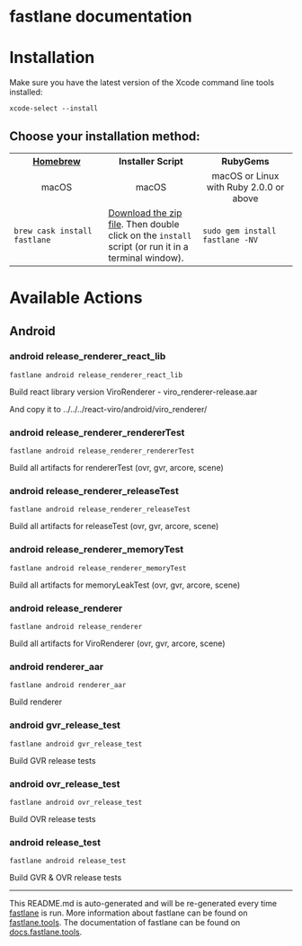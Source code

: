fastlane documentation
================
# Installation

Make sure you have the latest version of the Xcode command line tools installed:

```
xcode-select --install
```

## Choose your installation method:

<table width="100%" >
<tr>
<th width="33%"><a href="http://brew.sh">Homebrew</a></th>
<th width="33%">Installer Script</th>
<th width="33%">RubyGems</th>
</tr>
<tr>
<td width="33%" align="center">macOS</td>
<td width="33%" align="center">macOS</td>
<td width="33%" align="center">macOS or Linux with Ruby 2.0.0 or above</td>
</tr>
<tr>
<td width="33%"><code>brew cask install fastlane</code></td>
<td width="33%"><a href="https://download.fastlane.tools">Download the zip file</a>. Then double click on the <code>install</code> script (or run it in a terminal window).</td>
<td width="33%"><code>sudo gem install fastlane -NV</code></td>
</tr>
</table>

# Available Actions
## Android
### android release_renderer_react_lib
```
fastlane android release_renderer_react_lib
```
Build react library version ViroRenderer - viro_renderer-release.aar

And copy it to ../../../react-viro/android/viro_renderer/
### android release_renderer_rendererTest
```
fastlane android release_renderer_rendererTest
```
Build all artifacts for rendererTest (ovr, gvr, arcore, scene)
### android release_renderer_releaseTest
```
fastlane android release_renderer_releaseTest
```
Build all artifacts for releaseTest (ovr, gvr, arcore, scene)
### android release_renderer_memoryTest
```
fastlane android release_renderer_memoryTest
```
Build all artifacts for memoryLeakTest (ovr, gvr, arcore, scene)
### android release_renderer
```
fastlane android release_renderer
```
Build all artifacts for ViroRenderer (ovr, gvr, arcore, scene)
### android renderer_aar
```
fastlane android renderer_aar
```
Build renderer
### android gvr_release_test
```
fastlane android gvr_release_test
```
Build GVR release tests
### android ovr_release_test
```
fastlane android ovr_release_test
```
Build OVR release tests
### android release_test
```
fastlane android release_test
```
Build GVR & OVR release tests

----

This README.md is auto-generated and will be re-generated every time [fastlane](https://fastlane.tools) is run.
More information about fastlane can be found on [fastlane.tools](https://fastlane.tools).
The documentation of fastlane can be found on [docs.fastlane.tools](https://docs.fastlane.tools).
